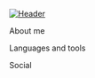 [![Header](https://vk.com/doc207832595_663300819?hash=8kNlTQ4RZVugXjTF9oSljXfGUckBry2JKOyKbXuUjzH&dl=9dNV7VlOx6tTSYtLCDfsS8lC3rX8ajITxEz3jpDHlnz)](https://t.me/sxdxvsxdxv)

About me

Languages and tools

Social
